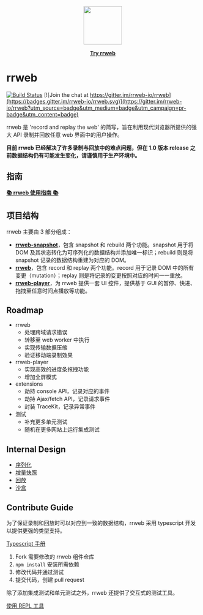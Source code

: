 <p align="center">
  <img width="100px" height="100px" src="https://www.rrweb.io/favicon.png">
</p>
<p align="center">
  <a href="https://www.rrweb.io/" style="font-weight: bold">Try rrweb</a>
</p>

# rrweb

[![Build Status](https://travis-ci.org/rrweb-io/rrweb.svg?branch=master)](https://travis-ci.org/rrweb-io/rrweb) [![Join the chat at https://gitter.im/rrweb-io/rrweb](https://badges.gitter.im/rrweb-io/rrweb.svg)](https://gitter.im/rrweb-io/rrweb?utm_source=badge&utm_medium=badge&utm_campaign=pr-badge&utm_content=badge)

rrweb 是 'record and replay the web' 的简写，旨在利用现代浏览器所提供的强大 API 录制并回放任意 web 界面中的用户操作。

**目前 rrweb 已经解决了许多录制与回放中的难点问题，但在 1.0 版本 release 之前数据结构仍有可能发生变化，请谨慎用于生产环境中。**

## 指南

[**📚 rrweb 使用指南 📚**](./guide.zh_CN.md)

## 项目结构

rrweb 主要由 3 部分组成：

- **[rrweb-snapshot](https://github.com/rrweb-io/rrweb-snapshot)**，包含 snapshot 和 rebuild 两个功能。snapshot 用于将 DOM 及其状态转化为可序列化的数据结构并添加唯一标识；rebuild 则是将 snapshot 记录的数据结构重建为对应的 DOM。
- **[rrweb](https://github.com/rrweb-io/rrweb)**，包含 record 和 replay 两个功能。record 用于记录 DOM 中的所有变更（mutation）；replay 则是将记录的变更按照对应的时间一一重放。
- **[rrweb-player](https://github.com/rrweb-io/rrweb-player)**，为 rrweb 提供一套 UI 控件，提供基于 GUI 的暂停、快进、拖拽至任意时间点播放等功能。

## Roadmap

- rrweb
  - 处理跨域请求错误
  - 转移至 web worker 中执行
  - 实现传输数据压缩
  - 验证移动端录制效果
- rrweb-player
  - 实现高效的进度条拖拽功能
  - 增加全屏模式
- extensions
  - 劫持 console API，记录对应的事件
  - 劫持 Ajax/fetch API，记录请求事件
  - 封装 TraceKit，记录异常事件
- 测试
  - 补充更多单元测试
  - 随机在更多网站上运行集成测试

## Internal Design

- [序列化](./docs/serialization.zh_CN.md)
- [增量快照](./docs/observer.zh_CN.md)
- [回放](./docs/replay.zh_CN.md)
- [沙盒](./docs/sandbox.zh_CN.md)

## Contribute Guide

为了保证录制和回放时可以对应到一致的数据结构，rrweb 采用 typescript 开发以提供更强的类型支持。

[Typescript 手册](https://www.typescriptlang.org/docs/handbook/declaration-files/introduction.html)

1. Fork 需要修改的 rrweb 组件仓库
2. `npm install` 安装所需依赖
3. 修改代码并通过测试
4. 提交代码，创建 pull request

除了添加集成测试和单元测试之外，rrweb 还提供了交互式的测试工具。

[使用 REPL 工具](./guide.zh_CN.md#REPL-工具)
